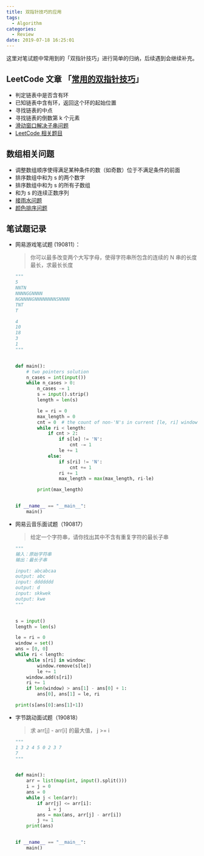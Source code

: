 ```yaml
---
title: 双指针技巧的应用
tags:
  - Algorithm
categories:
  - Review
date: 2019-07-18 16:25:01
---
```


这里对笔试题中常用到的「双指针技巧」进行简单的归纳，后续遇到会继续补充。
<!--more-->

## LeetCode 文章 「[常用的双指针技巧](https://leetcode-cn.com/circle/article/GMopsy)」

* 判定链表中是否含有环
* 已知链表中含有环，返回这个环的起始位置
* 寻找链表的中点
* 寻找链表的倒数第 k 个元素
* [滑动窗口解决子串问题](https://leetcode-cn.com/problems/find-all-anagrams-in-a-string/solution/hua-dong-chuang-kou-tong-yong-si-xiang-jie-jue-zi-/)
* [LeetCode 相关题目](https://leetcode.com/tag/two-pointers/)

## 数组相关问题

* 调整数组顺序使得满足某种条件的数（如奇数）位于不满足条件的前面
* 排序数组中和为 s 的两个数字
* 排序数组中和为 s 的所有子数组
* 和为 s 的连续正数序列
* [接雨水问题](https://leetcode.com/problems/trapping-rain-water/description)
* [颜色排序问题](https://leetcode.com/problems/sort-colors/description/)

## 笔试题记录

* 网易游戏笔试题 (190811）：

  > 你可以最多改变两个大写字母，使得字符串所包含的连续的 N 串的长度最长，求最长长度

  ```python
  """
  5
  NNTN
  NNNNGGNNNN
  NGNNNNGNNNNNNNNSNNNN
  TNT
  T

  4
  10
  18
  3
  1
  """


  def main():
      # two pointers solution
      n_cases = int(input())
      while n_cases > 0:
          n_cases -= 1
          s = input().strip()
          length = len(s)

          le = ri = 0
          max_length = 0
          cnt = 0  # the count of non-'N's in current [le, ri] window
          while ri < length:
              if cnt > 2:
                  if s[le] != 'N':
                      cnt -= 1
                  le += 1
              else:
                  if s[ri] != 'N':
                      cnt += 1
                  ri += 1
                  max_length = max(max_length, ri-le)

          print(max_length)


  if __name__ == "__main__":
      main()
  ```

* 网易云音乐面试题（190817）

  > 给定一个字符串，请你找出其中不含有重复字符的最长子串

  ```python
  """
  输入：原始字符串
  输出：最长子串

  input: abcabcaa
  output: abc
  input: ddddddd
  output: d
  input: skkwek
  output: kwe
  """


  s = input()
  length = len(s)

  le = ri = 0
  window = set()
  ans = [0, 0]
  while ri < length:
      while s[ri] in window:
          window.remove(s[le])
          le += 1
      window.add(s[ri])
      ri += 1
      if len(window) > ans[1] - ans[0] + 1:
          ans[0], ans[1] = le, ri

  print(s[ans[0]:ans[1]+1])
  ```

* 字节跳动面试题（190818）

  > 求 arr[j] - arr[i] 的最大值， j >= i

  ```python
  """
  1 3 2 4 5 0 2 3 7
  7
  """


  def main():
      arr = list(map(int, input().split()))
      i = j = 0
      ans = 0
      while j < len(arr):
          if arr[j] <= arr[i]:
              i = j
          ans = max(ans, arr[j] - arr[i])
          j += 1
      print(ans)


  if __name__ == "__main__":
      main()
  ```
